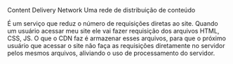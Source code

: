 Content Delivery Network
Uma rede de distribuição de conteúdo

É um serviço que reduz o número de requisições diretas ao site. Quando um usuário acessar meu site ele vai fazer requisição dos arquivos HTML, CSS, JS. 
O que o CDN faz é armazenar esses arquivos, para que o próximo usuário que acessar o site não faça as requisições diretamente no servidor pelos mesmos arquivos, aliviando o uso de processamento do servidor.

